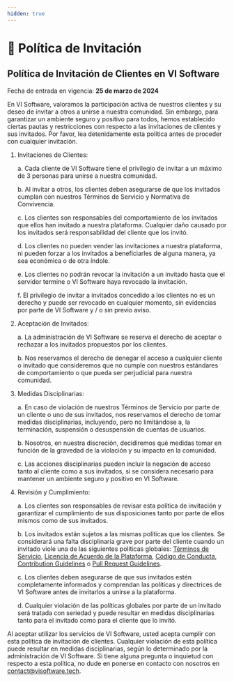 ```yaml
---
hidden: true
---
```


# 📔 Política de Invitación

## Política de Invitación de Clientes en VI Software

Fecha de entrada en vigencia: **25 de marzo de 2024**

En VI Software, valoramos la participación activa de nuestros clientes y su deseo de invitar a otros a unirse a nuestra comunidad. Sin embargo, para garantizar un ambiente seguro y positivo para todos, hemos establecido ciertas pautas y restricciones con respecto a las invitaciones de clientes y sus invitados. Por favor, lea detenidamente esta política antes de proceder con cualquier invitación.

1.  Invitaciones de Clientes:

    a. Cada cliente de VI Software tiene el privilegio de invitar a un máximo de 3 personas para unirse a nuestra comunidad.

    b. Al invitar a otros, los clientes deben asegurarse de que los invitados cumplan con nuestros Términos de Servicio y Normativa de Convivencia.

    c. Los clientes son responsables del comportamiento de los invitados que ellos han invitado a nuestra plataforma. Cualquier daño causado por los invitados será responsabilidad del cliente que los invitó.

    d. Los clientes no pueden vender las invitaciones a nuestra plataforma, ni pueden forzar a los invitados a beneficiarles de alguna manera, ya sea económica o de otra índole.

    e. Los clientes no podrán revocar la invitación a un invitado hasta que el servidor termine o VI Software haya revocado la invitación.

    f. El privilegio de invitar a invitados concedido a los clientes no es un derecho y puede ser revocado en cualquier momento, sin evidencias por parte de VI Software y / o sin previo aviso.
2.  Aceptación de Invitados:

    a. La administración de VI Software se reserva el derecho de aceptar o rechazar a los invitados propuestos por los clientes.

    b. Nos reservamos el derecho de denegar el acceso a cualquier cliente o invitado que consideremos que no cumple con nuestros estándares de comportamiento o que pueda ser perjudicial para nuestra comunidad.
3.  Medidas Disciplinarias:

    a. En caso de violación de nuestros Términos de Servicio por parte de un cliente o uno de sus invitados, nos reservamos el derecho de tomar medidas disciplinarias, incluyendo, pero no limitándose a, la terminación, suspensión o desuspensión de cuentas de usuarios.

    b. Nosotros, en nuestra discreción, decidiremos qué medidas tomar en función de la gravedad de la violación y su impacto en la comunidad.

    c. Las acciones disciplinarias pueden incluir la negación de acceso tanto al cliente como a sus invitados, si se considera necesario para mantener un ambiente seguro y positivo en VI Software.
4.  Revisión y Cumplimiento:

    a. Los clientes son responsables de revisar esta política de invitación y garantizar el cumplimiento de sus disposiciones tanto por parte de ellos mismos como de sus invitados.

    b. Los invitados están sujetos a las mismas políticas que los clientes. Se considerará una falta disciplinaria grave por parte del cliente cuando un invitado viole una de las siguientes políticas globales: [Términos de Servicio](https://docs-vis.galnod.com/vi-software/guidelines/terminos-de-servicio), [Licencia de Acuerdo de la Plataforma](platform-license-agreement.md), [Código de Conducta](https://docs-vis.galnod.com/vi-software/guidelines/codigo-de-conducta), [Contribution Guidelines](https://docs-vis.galnod.com/vi-software/guidelines/contribution-guidelines) o [Pull Request Guidelines](https://docs-vis.galnod.com/vi-software/guidelines/pull-request-guidelines).

    c. Los clientes deben asegurarse de que sus invitados estén completamente informados y comprendan las políticas y directrices de VI Software antes de invitarlos a unirse a la plataforma.

    d. Cualquier violación de las políticas globales por parte de un invitado será tratada con seriedad y puede resultar en medidas disciplinarias tanto para el invitado como para el cliente que lo invitó.

Al aceptar utilizar los servicios de VI Software, usted acepta cumplir con esta política de invitación de clientes. Cualquier violación de esta política puede resultar en medidas disciplinarias, según lo determinado por la administración de VI Software. Si tiene alguna pregunta o inquietud con respecto a esta política, no dude en ponerse en contacto con nosotros en contact@visoftware.tech.
